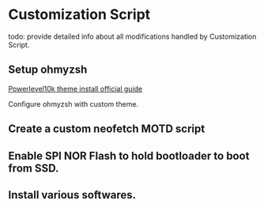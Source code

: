 # Customization Script

todo: provide detailed info about all modifications handled by Customization Script.

## Setup ohmyzsh

[Powerlevel10k theme install official guide](https://github.com/romkatv/powerlevel10k?tab=readme-ov-file#oh-my-zsh)

Configure ohmyzsh with custom theme.

## Create a custom neofetch MOTD script

## Enable SPI NOR Flash to hold bootloader to boot from SSD.

## Install various softwares.